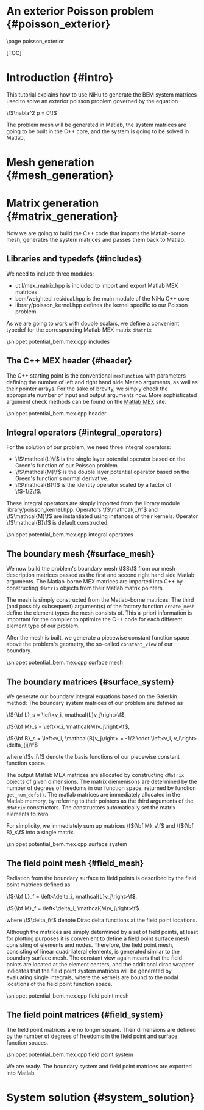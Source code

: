 An exterior Poisson problem {#poisson_exterior}
===========================

\page poisson_exterior

[Matlab MEX]:http://www.mathworks.com/help/matlab/matlab_external/c-c-source-mex-files.html

[TOC]

Introduction {#intro}
============

This tutorial explains how to use NiHu to generate the BEM system matrices used to solve an exterior poisson problem governed by the equation

\f$\nabla^2 p = 0\f$

The problem mesh will be generated in Matlab, the system matrices are going to be built in the C++ core, and the system is going to be solved in Matlab,

Mesh generation {#mesh_generation}
===============

Matrix generation {#matrix_generation}
=================

Now we are going to build the C++ code that imports the Matlab-borne mesh,
generates the system matrices and passes them back to Matlab.

Libraries and typedefs {#includes}
----------------------

We need to include three modules:
- util/mex_matrix.hpp is included to import and export Matlab MEX matrices
- bem/weighted_residual.hpp is the main module of the NiHu C++ core
- library/poisson_kernel.hpp defines the kernel specific to our Poisson problem.

As we are going to work with double scalars, we define a convenient typedef for the corresponding Matlab MEX matrix `dMatrix`

\snippet potential_bem.mex.cpp includes

The C++ MEX header {#header}
------------------

The C++ starting point is the conventional `mexFunction` with parameters defining the number of left and right hand side Matlab arguments, as well as their pointer arrays. For the sake of brevity, we simply check the appropriate number of input and output arguments now. More sophisticated argument check methods can be found on the [Matlab MEX] site.

\snippet potential_bem.mex.cpp header

Integral operators {#integral_operators}
------------------

For the solution of our problem, we need three integral operators:
- \f$\mathcal{L}\f$ is the single layer potential operator based on the Green's function of our Poisson problem.
- \f$\mathcal{M}\f$ is the double layer potential operator based on the Green's function's normal derivative.
- \f$\mathcal{B}\f$ is the identity operator scaled by a factor of \f$-1/2\f$.

These integral operators are simply imported from the library module library/poisson_kernel.hpp. Operators \f$\mathcal{L}\f$ and \f$\mathcal{M}\f$ are instantiated using instances of their kernels. Operator \f$\mathcal{B}\f$ is default constructed.

\snippet potential_bem.mex.cpp integral operators

The boundary mesh {#surface_mesh}
-----------------

We now build the problem's boundary mesh \f$S\f$ from our mesh description matrices passed as the first and second right hand side Matlab arguments. The Matlab-borne MEX matrices are imported into C++ by constructing `dMatrix` objects from their Matlab matrix pointers.

The mesh is simply constructed from the Matlab-borne matrices. The third (and possibly subsequent) argument(s) of the factory function `create_mesh` define the element types the mesh consists of. This a-priori information is important for the compiler to optimize the C++ code for each different element type of our problem.

After the mesh is built, we generate a piecewise constant function space above the problem's geometry, the so-called `constant_view` of our boundary.

\snippet potential_bem.mex.cpp surface mesh

The boundary matrices {#surface_system}
---------------------

We generate our boundary integral equations based on the Galerkin method: 
The boundary system matrices of our problem are defined as

\f${\bf L}_s = \left<v_i, \mathcal{L}v_j\right>\f$,

\f${\bf M}_s = \left<v_i, \mathcal{M}v_j\right>\f$,

\f${\bf B}_s = \left<v_i, \mathcal{B}v_j\right> = -1/2 \cdot \left<v_i, v_i\right> \delta_{ij}\f$

where \f$v_i\f$ denote the basis functions of our piecewise constant function space.

The output Matlab MEX matrices are allocated by constructing `dMatrix` objects of given dimensions. The matrix diemenisons are determined by the number of degrees of freedoms in our function space, returned by function `get_num_dofs()`. The matlab matrices are immediately allocated in the Matlab memory, by referring to their pointers as the third arguments of the `dMatrix` constructors. The constructors automatically set the matrix elements to zero.

For simplicity, we immediately sum up matrices \f${\bf M}_s\f$ and \f${\bf B}_s\f$ into a single matrix.


\snippet potential_bem.mex.cpp surface system

The field point mesh {#field_mesh}
--------------------

Radiation from the boundary surface to field points is described by the field point matrices defined as

\f${\bf L}_f = \left<\delta_i, \mathcal{L}v_j\right>\f$,

\f${\bf M}_f = \left<\delta_i, \mathcal{M}v_j\right>\f$.

where \f$\delta_i\f$ denote Dirac delta functions at the field point locations.

Although the matrices are simply determined by a set of field points, at least for plotting purposes it is convenient to define a field point surface mesh consisting of elements and nodes. Therefore, the field point mesh, consisting of linear quadrilateral elements, is generated similar to the boundary surface mesh. The constant view again means that the field points are located at the element centers, and the additional dirac wrapper indicates that the field point system matrices will be generated by evaluating single integrals, where the kernels are bound to the nodal locations of the field point function space.

\snippet potential_bem.mex.cpp field point mesh

The field point matrices {#field_system}
------------------------

The field point matrices are no longer square. Their dimensions are defined by the number of degrees of freedoms in the field point and surface function spaces.

\snippet potential_bem.mex.cpp field point system

We are ready. The boundary system and field point matrices are exported into Matlab.


System solution {#system_solution}
===============



